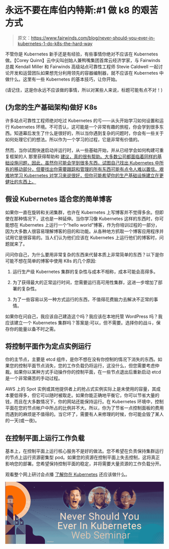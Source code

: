 # 永远不要在库伯内特斯:#1 做 k8 的艰苦方式

> 原文：<https://www.fairwinds.com/blog/never-should-you-ever-in-kubernetes-1-do-k8s-the-hard-way>

 不管你是 Kubernetes 新手还是有经验，有些事情你绝对不应该在 Kubernetes 做。[](https://twitter.com/QuinnyPig)【Corey Quinn】云中尖叫创始人兼鸭嘴集团首席云经济学家，与 Fairwinds 总裁 Kendall Miller 和 Fairwinds 高级站点可靠性工程师 Stevie Caldwell 一起讨论开发和运营团队如果想充分利用领先的容器编制器，就不应该在 Kubernetes 中做什么。这里有一些 Kubernetes 的基本技巧，让你开始。

(请记住，这是你永远不应该做的事情，所以对某些人来说，标题可能有点不对！)

## (为您的生产基础架构)做好 K8s

许多站点可靠性工程师绝对吃过 Kubernetes 的亏——从头开始学习如何设置和运行 Kubernetes 环境。不可否认，这可能是一个非常有趣的旅程，你会学到很多东西。知道幕后发生了什么是很好的，所以当你遇到复杂的问题时，你会有一些关于如何处理它们的想法。所以作为一个学习的过程，它是非常有价值的。

然而，当你试图快速启动并运行时，从一些基础开始，并从已经学会如何构建可重复框架的人 那里获得帮助和 [建议，真的很有帮助。大多数公司都面临着同样的基础设施问题，因此，虽然你可能会学到很多东西，试图自己找出 Kubernetes 中所有的移动部分，但要找出你需要跟踪和管理的所有东西可能有点令人难以置信。艰难地学习 Kubernetes 对学习来说很好，但你可能希望你的生产基础设施建立在更健壮的东西上。](https://www.fairwinds.com/clusterops)

## 假设 Kubernetes 适合您的简单博客

如果你一直在旋转和关闭集群，也许在 Kubernetes 上写博客并不觉得多余。但即使在那种情况下，这也是一种延伸。当你学习像 Kubernetes 这样的东西时，你可能想在 Kubernetes 上运行一个“hello world”博客，作为你培训过程的一部分，因为大多数人很容易理解博客的目的和功能。从各种地方抓取一个博客应用程序并试用它是很容易的。当人们认为他们应该在 Kubernetes 上运行他们的博客时，问题就来了。

问问你自己，为什么要用非常复杂的东西来代替本质上非常简单的东西？以下是你可能不想在简单的博客中使用 K8s 的几个原因:

1.  运行生产级 Kubernetes 集群的复杂性与成本不相称，成本可能会高得多。

2.  为了获得最大的正常运行时间，您需要运行高可用性集群，这进一步增加了部署的复杂性。

3.  为了一些容易以另一种方式运行的东西，不值得花费脑力去解决不正常的事情。

如果你在问自己，我应该自己建造这个吗？我应该在本地托管 WordPress 吗？我应该建立一个 Kubernetes 集群吗？答案是:可以，但不需要。选择你的战斗，保存你的能量以备不时之需。

## 将控制平面作为定点实例运行

你的主节点，主要是 etcd 组件，是你不想在没有你控制的情况下消失的东西。如果您的控制平面节点消失，您的工作负载仍将运行，这没什么，但您需要考虑仲裁。如果你以某种方式手动操作你的控制平面，在一些节点退出后重新启动 etcd 是一个非常痛苦的手动过程。

AWS 上的 Spot 实例或其他提供者上的抢占式实例实际上是未使用的容量，其成本要低得多，但它可以随时被取走。如果你能正确地平衡它，你可以节省大量的钱，而且在大多数情况下，你的网站还能保持运行。在 Kubernetes 环境中，控制平面在您的节点帐户中所占的比例并不大。所以，你为了节省一点控制面板的费用而遇到的麻烦是不值得的。当它坏了，需要有人来修理的时候，你可能会毁了某人的一天(或一夜)。

## 在控制平面上运行工作负载

基本上，在控制平面上运行核心服务不是好的做法。您不希望在负责保持集群运行的节点上运行资源密集型 pod。如果您的资源在控制平面上失去控制，这将真正影响您的部署。您希望保持控制平面的稳定，并将需要大量资源的工作负载分开。

观看整个网上研讨会点播 [了解你在 Kubernetes](https://www.fairwinds.com/never) 还应该做什么。

[![Never Should You Ever in Kubernetes](img/257f64e9f957e014bd33223364c91406.png)](https://cta-redirect.hubspot.com/cta/redirect/2184645/3cf32ad5-63de-4c49-92fb-1b13a93ade0b)